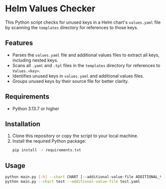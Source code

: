 # Helm Values Checker

This Python script checks for unused keys in a Helm chart's `values.yaml` file by scanning the `templates` directory for references to those keys.

## Features
- Parses the `values.yaml` file and additional values files to extract all keys, including nested keys.
- Scans all `.yaml` and `.tpl` files in the `templates` directory for references to `Values.<key>`.
- Identifies unused keys in `values.yaml` and additional values files.
- Groups unused keys by their source file for better clarity.

## Requirements
- Python 3.13.7 or higher

## Installation
1. Clone this repository or copy the script to your local machine.
2. Install the required Python package:
   ```bash
   pip install -r requirements.txt
   ```

## Usage
```bash
python main.py [-h] --chart CHART [--additional-value-file ADDITIONAL_VALUE_FILE]
python main.py --chart test --additional-value-file test.yaml
```

